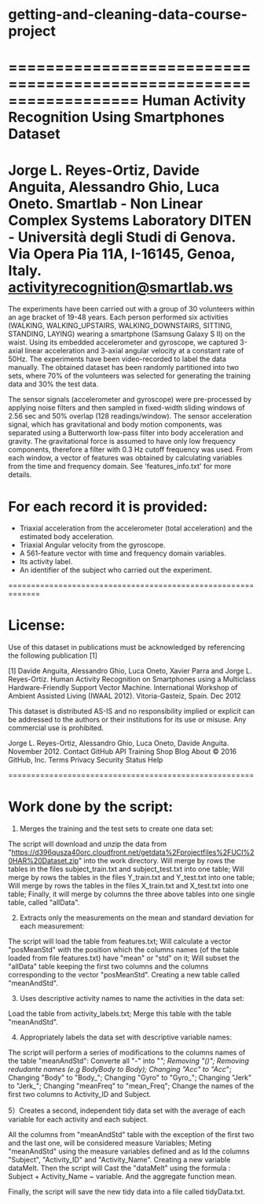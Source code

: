 # getting-and-cleaning-data-course-project
==================================================================
Human Activity Recognition Using Smartphones Dataset
==================================================================
Jorge L. Reyes-Ortiz, Davide Anguita, Alessandro Ghio, Luca Oneto.
Smartlab - Non Linear Complex Systems Laboratory
DITEN - Università degli Studi di Genova.
Via Opera Pia 11A, I-16145, Genoa, Italy.
activityrecognition@smartlab.ws
==================================================================

The experiments have been carried out with a group of 30 volunteers within an age bracket of 19-48 years. Each person performed six activities (WALKING, WALKING_UPSTAIRS, WALKING_DOWNSTAIRS, SITTING, STANDING, LAYING) wearing a smartphone (Samsung Galaxy S II) on the waist. Using its embedded accelerometer and gyroscope, we captured 3-axial linear acceleration and 3-axial angular velocity at a constant rate of 50Hz. The experiments have been video-recorded to label the data manually. The obtained dataset has been randomly partitioned into two sets, where 70% of the volunteers was selected for generating the training data and 30% the test data. 

The sensor signals (accelerometer and gyroscope) were pre-processed by applying noise filters and then sampled in fixed-width sliding windows of 2.56 sec and 50% overlap (128 readings/window). The sensor acceleration signal, which has gravitational and body motion components, was separated using a Butterworth low-pass filter into body acceleration and gravity. The gravitational force is assumed to have only low frequency components, therefore a filter with 0.3 Hz cutoff frequency was used. From each window, a vector of features was obtained by calculating variables from the time and frequency domain. See 'features_info.txt' for more details. 

For each record it is provided:
======================================

- Triaxial acceleration from the accelerometer (total acceleration) and the estimated body acceleration.
- Triaxial Angular velocity from the gyroscope. 
- A 561-feature vector with time and frequency domain variables. 
- Its activity label. 
- An identifier of the subject who carried out the experiment.

=============================================================


License:
========
Use of this dataset in publications must be acknowledged by referencing the following publication [1] 

[1] Davide Anguita, Alessandro Ghio, Luca Oneto, Xavier Parra and Jorge L. Reyes-Ortiz. Human Activity Recognition on Smartphones using a Multiclass Hardware-Friendly Support Vector Machine. International Workshop of Ambient Assisted Living (IWAAL 2012). Vitoria-Gasteiz, Spain. Dec 2012

This dataset is distributed AS-IS and no responsibility implied or explicit can be addressed to the authors or their institutions for its use or misuse. Any commercial use is prohibited.

Jorge L. Reyes-Ortiz, Alessandro Ghio, Luca Oneto, Davide Anguita. November 2012.
Contact GitHub API Training Shop Blog About
© 2016 GitHub, Inc. Terms Privacy Security Status Help

======================================================



Work done by the script:
========================
1) Merges the training and the test sets to create one data set:

The script will download and unzip the data from "https://d396qusza40orc.cloudfront.net/getdata%2Fprojectfiles%2FUCI%20HAR%20Dataset.zip" into the work directory.
Will merge by rows the tables in the files subject_train.txt and subject_test.txt into one table;
Will merge by rows the tables in the files Y_train.txt and Y_test.txt into one table;
Will merge by rows the tables in the files X_train.txt and X_test.txt into one table;
Finally, it will merge by columns the three above tables into one single table, called "allData".

2) Extracts only the measurements on the mean and standard deviation
for each measurement:

The script will load the table from features.txt;
Will calculate a vector "posMeanStd" with the position which the columns names (of the table loaded from file features.txt) have "mean" or "std" on it;
Will subset the "allData" table keeping the first two columns and the columns corresponding to the vector "posMeanStd". Creating a new table called "meanAndStd".

3) Uses descriptive activity names to name the activities in the data set:

Load the table from activity_labels.txt;
Merge this table with the table "meanAndStd".

4) Appropriately labels the data set with descriptive variable names:

The script will perform a series of modifications to the columns names of the table "meanAndStd":
Converte all "-" into "_";
Removing "()";
Removing redudante names (e.g BodyBody to Body);
Changing "Acc" to "Acc_";
Changing "Body" to "Body_";
Changing "Gyro" to "Gyro_";
Changing "Jerk" to "Jerk_";
Changing "meanFreq" to "mean_Freq";
Change the names of the first two columns to Activity_ID and Subject.

5）Creates a second, independent tidy data set with the average of each variable for each activity and each subject.

All the columns from "meanAndStd" table with the exception of the first two and the last one, will be considered measure Variables;
Meting "meanAndStd" using the measure variables defined and as Id the columns "Subject", "Activity_ID" and "Activity_Name". Creating a new variable dataMelt.
Then the script will Cast the "dataMelt" using the formula : Subject + Activity_Name ~ variable. And the aggregate function mean.

Finally, the script will save the new tidy data into a file called tidyData.txt.
